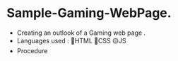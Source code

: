 # Sample-Gaming-WebPage.
- Creating an outlook of a Gaming web page .
- Languages used : 🔴HTML  🔵CSS   🟡JS 
- Procedure 
         
